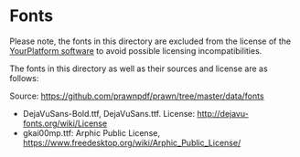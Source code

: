# Fonts

Please note, the fonts in this directory are excluded from the license of the [YourPlatform software](https://github.com/fiedl/your_platform) to avoid possible licensing incompatibilities.

The fonts in this directory as well as their sources and license are as follows:

Source: https://github.com/prawnpdf/prawn/tree/master/data/fonts

- DejaVuSans-Bold.ttf, DejaVuSans.ttf. License: http://dejavu-fonts.org/wiki/License
- gkai00mp.ttf: Arphic Public License, https://www.freedesktop.org/wiki/Arphic_Public_License/